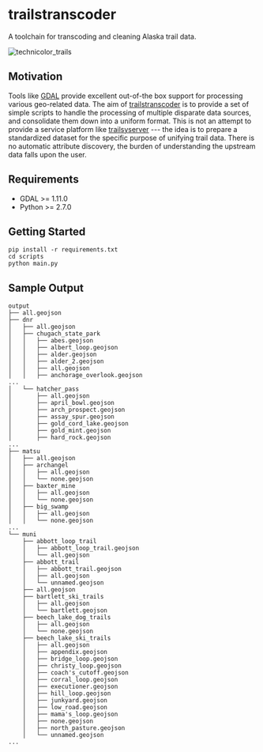 trailstranscoder
================

A toolchain for transcoding and cleaning Alaska trail data.

![technicolor_trails](https://cloud.githubusercontent.com/assets/274668/4655646/06c11ec2-54c7-11e4-96ec-f7b6fe6478b7.png)

Motivation
----------

Tools like [GDAL](http://gdal.org) provide excellent out-of-the box support for
processing various geo-related data. The aim of
[trailstranscoder](https://github.com/codeforanchorage/trailstranscoder) is to
provide a set of simple scripts to handle the processing of multiple disparate
data sources, and consolidate them down into a uniform format. This is not an
attempt to provide a service platform like
[trailsyserver](https://github.com/codeforamerica/trailsyserver) --- the idea
is to prepare a standardized dataset for the specific purpose of unifying trail
data. There is no automatic attribute discovery, the burden of understanding
the upstream data falls upon the user.

Requirements
------------

- GDAL >= 1.11.0
- Python >= 2.7.0

Getting Started
---------------

    pip install -r requirements.txt
    cd scripts
    python main.py

Sample Output
-------------
```
output
├── all.geojson
├── dnr
│   ├── all.geojson
│   ├── chugach_state_park
│   │   ├── abes.geojson
│   │   ├── albert_loop.geojson
│   │   ├── alder.geojson
│   │   ├── alder_2.geojson
│   │   ├── all.geojson
│   │   ├── anchorage_overlook.geojson
...
│   └── hatcher_pass
│       ├── all.geojson
│       ├── april_bowl.geojson
│       ├── arch_prospect.geojson
│       ├── assay_spur.geojson
│       ├── gold_cord_lake.geojson
│       ├── gold_mint.geojson
│       ├── hard_rock.geojson
...
├── matsu
│   ├── all.geojson
│   ├── archangel
│   │   ├── all.geojson
│   │   └── none.geojson
│   ├── baxter_mine
│   │   ├── all.geojson
│   │   └── none.geojson
│   ├── big_swamp
│   │   ├── all.geojson
│   │   └── none.geojson
...
└── muni
    ├── abbott_loop_trail
    │   ├── abbott_loop_trail.geojson
    │   └── all.geojson
    ├── abbott_trail
    │   ├── abbott_trail.geojson
    │   ├── all.geojson
    │   └── unnamed.geojson
    ├── all.geojson
    ├── bartlett_ski_trails
    │   ├── all.geojson
    │   └── bartlett.geojson
    ├── beech_lake_dog_trails
    │   ├── all.geojson
    │   └── none.geojson
    ├── beech_lake_ski_trails
    │   ├── all.geojson
    │   ├── appendix.geojson
    │   ├── bridge_loop.geojson
    │   ├── christy_loop.geojson
    │   ├── coach's_cutoff.geojson
    │   ├── corral_loop.geojson
    │   ├── executioner.geojson
    │   ├── hill_loop.geojson
    │   ├── junkyard.geojson
    │   ├── low_road.geojson
    │   ├── mama's_loop.geojson
    │   ├── none.geojson
    │   ├── north_pasture.geojson
    │   └── unnamed.geojson
...
```


